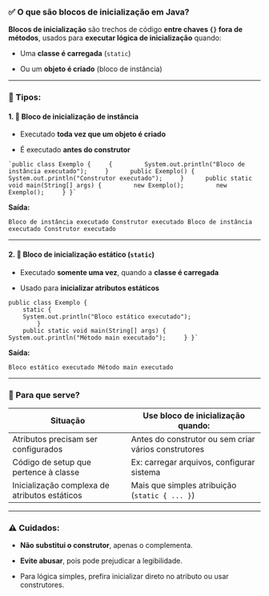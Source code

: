 ### ✅ O que são **blocos de inicialização** em Java?

**Blocos de inicialização** são trechos de código **entre chaves `{}` fora de métodos**, usados para **executar lógica de inicialização** quando:

- Uma **classe é carregada** (`static`)
    
- Ou um **objeto é criado** (bloco de instância)
    

---

### 📘 Tipos:

#### 1. 🔹 **Bloco de inicialização de instância**

- Executado **toda vez que um objeto é criado**
    
- É executado **antes do construtor**
    

```
`public class Exemplo {     {         System.out.println("Bloco de instância executado");     }      public Exemplo() {         System.out.println("Construtor executado");     }      public static void main(String[] args) {         new Exemplo();         new Exemplo();     } }`
```



**Saída:**



`Bloco de instância executado Construtor executado Bloco de instância executado Construtor executado`

---

#### 2. 🔸 **Bloco de inicialização estático (`static`)**

- Executado **somente uma vez**, quando a **classe é carregada**
    
- Usado para **inicializar atributos estáticos**
    



```
public class Exemplo {     
	static {         
	System.out.println("Bloco estático executado");    
		}     
	public static void main(String[] args) {         System.out.println("Método main executado");     } }`
```

**Saída:**


`Bloco estático executado Método main executado`

---

### 🧠 Para que serve?

|Situação|Use bloco de inicialização quando:|
|---|---|
|Atributos precisam ser configurados|Antes do construtor ou sem criar vários construtores|
|Código de setup que pertence à classe|Ex: carregar arquivos, configurar sistema|
|Inicialização complexa de atributos estáticos|Mais que simples atribuição (`static { ... }`)|

---

### ⚠️ Cuidados:

- **Não substitui o construtor**, apenas o complementa.
    
- **Evite abusar**, pois pode prejudicar a legibilidade.
    
- Para lógica simples, prefira inicializar direto no atributo ou usar construtores.